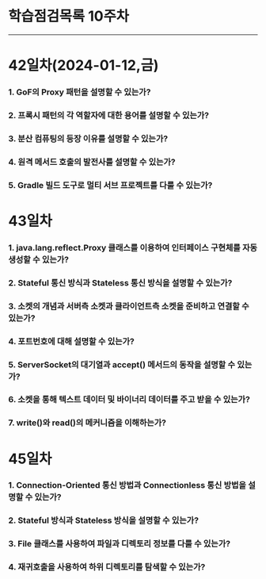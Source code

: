# 학습점검목록 10주차
---

# 42일차(2024-01-12,금)
### 1. GoF의 Proxy 패턴을 설명할 수 있는가?

### 2. 프록시 패턴의 각 역할자에 대한 용어를 설명할 수 있는가?

### 3. 분산 컴퓨팅의 등장 이유를 설명할 수 있는가?

### 4. 원격 메서드 호출의 발전사를 설명할 수 있는가?

### 5. Gradle 빌드 도구로 멀티 서브 프로젝트를 다룰 수 있는가?


# 43일차
### 1. java.lang.reflect.Proxy 클래스를 이용하여 인터페이스 구현체를 자동 생성할 수 있는가?

### 2. Stateful 통신 방식과 Stateless 통신 방식을 설명할 수 있는가?

### 3. 소켓의 개념과 서버측 소켓과 클라이언트측 소켓을 준비하고 연결할 수 있는가?

### 4. 포트번호에 대해 설명할 수 있는가?

### 5. ServerSocket의 대기열과 accept() 메서드의 동작을 설명할 수 있는가?

### 6. 소켓을 통해 텍스트 데이터 및 바이너리 데이터를 주고 받을 수 있는가?

### 7. write()와 read()의 메커니즘을 이해하는가?


# 45일차
### 1. Connection-Oriented 통신 방법과 Connectionless 통신 방법을 설명할 수 있는가?

### 2. Stateful 방식과 Stateless 방식을 설명할 수 있는가?

### 3. File 클래스를 사용하여 파일과 디렉토리 정보를 다룰 수 있는가?

### 4. 재귀호출을 사용하여 하위 디렉토리를 탐색할 수 있는가? 
